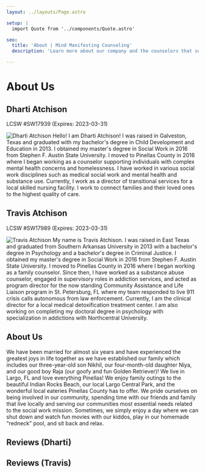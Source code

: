 ```yaml
---
layout: ../layouts/Page.astro

setup: |
  import Quote from '../components/Quote.astro'

seo:
  title: 'About | Mind Manifesting Counseling'
  description: 'Learn more about our company and the counselors that support it.'

---
```


# About Us

## Dharti Atchison
LCSW #SW17939 (Expires: 2023-03-31)

![Dharti Atchison](/images/dharti-atchison.jpg "Dharti Atchison") Hello! I am Dharti Atchison! I was raised in Galveston, Texas and graduated with my bachelor's degree in Child Development and Education in 2013. I obtained my master's degree in Social Work in 2016 from Stephen F. Austin State University. I moved to Pinellas County in 2016 where I began working as a counselor supporting individuals with complex mental health concerns and homelessness. I have worked in various social work disciplines such as medical social work and mental health and substance use. Currently, I work as a director of transitional services for a local skilled nursing facility. I work to connect families and their loved ones to the highest quality of care.

## Travis Atchison
LCSW #SW17989 (Expires: 2023-03-31)

![Travis Atchison](/images/travis-atchison.jpg "Travis Atchison") My name is Travis Atchison. I was raised in East Texas and graduated from Southern Arkansas University in 2013 with a bachelor's degree in Psychology and a bachelor's degree in Criminal Justice. I obtained my master's degree in Social Work in 2016 from Stephen F. Austin State University. I moved to Pinellas County in 2016 where I began working as a family counselor. Since then, I have worked as a substance abuse counselor, engaged in supervisory roles in addiction services, and acted as program director for the now standing Community Assistance and Life Liaison program in St. Petersburg, FL where my team responded to live 911 crisis calls autonomous from law enforcement. Currently, I am the clinical director for a local medical detoxification treatment center. I am also working on completing my doctoral degree in psychology with specialization in addictions with Northcentral University. 

## About Us
We have been married for almost six years and have experienced the greatest joys in life together as we have established our family which includes our three-year-old son Nikhil, our four-month-old daughter Niya, and our good boy Raja (our goofy and fun Golden Retriever)! We live in Largo, FL and love everything Pinellas! We enjoy family outings to the beautiful Indian Rocks Beach, our local Largo Central Park, and the wonderful local eateries Pinellas County has to offer. We pride ourselves on being involved in our community, spending time with our friends and family that live locally and serving our communities most essential needs related to the social work mission. Sometimes, we simply enjoy a day where we can shut down and watch fun movies with our kiddos, play in our homemade “redneck” pool, and sit back and relax. 

## Reviews (Dharti)

<Quote
  quote="Dharti is an amazing person and has helped me a lot. I couldn't recommend her more!"
  caption="Written by P.A. on Mar 09, 2022, after therapy with Dharti for issues concerning depression, stress, anxiety, trauma and abuse, grief, and coping with life changes." />

<Quote
  quote="Empathetic, understanding, patient, and willing to push me."
  caption="Written by J.E. on Jan 11, 2022, after therapy with Dharti for issues concerning depression, stress, anxiety, relationship issues, family conflicts, trauma and abuse, grief, intimacy-related issues, parenting issues, self-esteem, and coping with life changes." />

<Quote
  quote="I felt an honest connection with Dharti right away. She is a great listener and does a great job of tethering her therapy methods to the client on a personal level. She’s also open to feedback about the methods we are using, willing to pivot if something doesn’t seem to be working or resonating. Looking forward to more sessions with her!"
  caption="Written by L.I. on Jan 08, 2022, after therapy with Dharti for issues concerning depression, stress, anxiety, intimacy-related issues, self-esteem, bipolar disorder, coping with life changes." />

<Quote
  quote="She is very fun and at the same time very professional in addressing my needs and offers many suggestions."
  caption="Written by D.E. on Nov 03, 2021, after therapy with Dharti for 1 month on issues concerning relationships." />

## Reviews (Travis)
<Quote
  quote="Travis helped me out through one of the hardest times I've had in a long time, if not ever. He is considerate, laid back, thoughtful, honest, and most of all kind. He gets it. I would recommend Travis to anyone who needs a new perspective on life issues, or some new ideas and techniques to get through everyday problems. Good guy, smart, and easy to warm up to, and be honest with."
  caption="Written by C.A. on Mar 15, 2022, after therapy with Travis for issues concerning stress, anxiety, depression, and relationship issues." />

<Quote
  quote="Travis has been great to work with so far."
  caption="Written by S.A. on Mar 14, 2022, after therapy with Travis for issues concerning stress, anxiety, relationship issues, intimacy-related issues, and anger management." />

<Quote
  quote="I feel like Travis does a great job. In fact, today I felt like we had a real breakthrough. It’s only my second session."
  caption="Written by S.T. on Mar 11, 2022, after therapy with Travis for issues concerning stress and anger." />

<Quote
  quote="Travis is fantastic at helping me work through my process of healing. He asks introspective questions and listens well to help me put together the pieces myself. Top quality!"
  caption="Written by R.O. on Feb 13, 2022, after therapy with Travis for issues concerning depression, stress, anxiety, addictions, relationship issues, family conflicts, trauma and abuse, grief, intimacy-related issues, parenting issues, self-esteem, anger management, and coping with life changes." />

<Quote
  quote="I've already recommended Travis to friends. He's excellent."
  caption="Written by T.O. on Feb 07, 2022, after therapy with Travis for issues concerning stress, anxiety, depression, and relationship issues." />

<Quote
  quote="So far, I have only had 1 session, but he is very nice. He listens to me (that has been a problem in the past with other therapy sessions). He seems to really want to help. I'm excited for this journey."
  caption="Written by T.I. on Feb 04, 2022, after therapy with Travis for issues concerning depression, stress, anxiety, addictions, relationship issues, family conflicts, trauma and abuse, and self-esteem." />

<Quote
  quote="Travis has redefined what therapy means for me. Over time his help has become something I really treasure, he has become a guide in my navigation of my psyche/brain. I think he sets an example of what a therapist should be. His friendly but professional approach is something that keeps impressing me time and time again. His knowledge knows no boundaries, and I would recommend him to anyone."
  caption="Written by P.A. on Jan 26, 2022, after therapy with Travis for issues concerning stress, anxiety, self-esteem, and coping with life changes." />

<Quote
  quote="Travis is amazing and has been the most efficient therapist I've had. I can't fault his experience, approach, or availability, and in the short time already, I'm seeing noticeable benefits! An abundance of sincere thanks again, Travis, for applying such sound wisdom in a way my mind digests and actions it!"
  caption="Written by K.A. on Dec 24, 2021, after therapy with Travis for issues concerning stress, anxiety, relationship issues, grief, and self-esteem." />

<Quote
  quote="My counselor’s approach was confidential, inspiring, and problem focused. He gave awesome feedback, with resources that can help in the future. My counselor is a keeper."
  caption="Written by T.I. on Dec 14, 2021, after therapy with Travis for issues concerning relationship issues." />

<Quote
  quote="I deliberately held off on posting a review until I'd had a few sessions, but at this point it's safe to say Travis knows exactly what he's doing! I came in thinking I knew everything about myself and where things went wrong, but he's led me to a bunch of new insights and strategies to manage my anxiety already. Easy to talk to and definitely a therapist I'd recommend."
  caption="Written by M.A. on Dec 09, 2021, after therapy with Travis for issues concerning stress, anxiety, relationship issues, and intimacy-related issues." />

<Quote
  quote="Therapy seemed like the scariest thing ever ...until I met Travis. He’s super easy going and fun to talk to! I usually struggle with opening up but found it rather easy with Travis."
  caption="Written by L.U. on Nov 26, 2021, after therapy with Travis for issues concerning depression, stress, anxiety, relationship issues, family conflicts, and coping with life changes." />

<Quote
  quote="Travis has been so good at helping my husband and myself realize our needs and how to express them to our partner. These sessions are like closed doors waiting to be opened. These sessions have helped our marriage and has taught us how to communicate better."
  caption="Written by T.R. on Nov 04, 2021, after therapy with Travis for issues concerning relationship issues." />

<Quote
  quote="Travis is a great counselor. Working with him has really helped me and made me glad that I gave therapy another try!"
  caption="Written by Z.E. on Oct 19, 2021, after therapy with Travis for issues concerning depression, stress, anxiety, addictions, relationship issues, trauma and abuse, grief, intimacy-related issues, self-esteem, and coping with life changes." />

<Quote
  quote="Travis is an amazing therapist. He was able to sort through my grief, exhaustion from attending 3 out of state funerals in 3 weeks, and frustration at dealing with fractured family dynamics at these services. He provided me with exercises and journaling suggestions to work through and process my feelings of anxiety and depression. Travis also gave me great ideas for how to improve my falling asleep routine, including a guided muscle relaxation technique. Everything Travis provided went straight to the heart of the matter and aided in getting me back on track to a safe and positive mental health. I would not hesitate to use Travis to work through issues which may arise in the future. Excellent service. Thank you!"
  caption="Written by J.A. on Oct 16, 2021, after therapy with Travis for issues concerning depression, stress, anxiety, and grief." />

<Quote
  quote="Travis is great, very clear and honest."
  caption="Written by C.O. on Oct 10, 2021, after therapy with Travis for issues concerning depression, stress, anxiety, relationship issues, trauma, and abuse, sleeping disorders, self-esteem, career difficulties, and coping with life changes." />

<Quote
  quote="Travis is very helpful, probably I’d say one of the best counselor/therapists I’ve spoken with. He really helps me set boundaries which I’ve never really done successfully before and helps me greatly with my codependency issues. I trust Travis he’s a very knowledgeable and kind person."
  caption="Written by C.A. on Oct 05, 2021, after therapy with Travis for issues concerning depression, stress, anxiety, addictions, relationship issues, trauma and abuse, intimacy-related issues, anger management, and coping with life changes." />

<Quote
  quote="Travis provided me with support and insight during our discussions. He helped me develop coping skills and strategies for grieving and anxiety. He is very reliable, sincere, a good listener and compassionate person. This created a safe & comfortable place for me to share. I am so grateful to have been connected to him and would recommend him to anyone."
  caption="Written by S.A. on Oct 04, 2021, after therapy with Travis for issues concerning depression, stress, anxiety, relationship issues, grief, and coping with life changes." />

<Quote
  quote="I don't have much experience with therapy, but I've never found someone who is such a great communicator, being able to capture everything I say and didn't say perfectly. He's extremely intuitive, his years of experience as well as his passion for what he does (including how well he is at it!) is remarkable. Because of Travis, I would recommend therapy to everyone."
  caption="Written by M.I. on Sep 01, 2021, after therapy with Travis for issues concerning depression, relationship issues, family conflicts, grief, intimacy-related issues, parenting issues, anger management, and coaching." />

<Quote
  quote="In the short time I have talked to him he is very helpful!"
  caption="Written by T.R. on Aug 27, 2021, after therapy with Travis for issues concerning addictions, family conflicts, intimacy-related issues, and self-esteem." />

